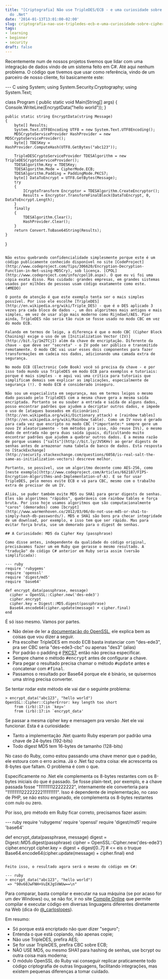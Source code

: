 ```yaml
---
title: "[Criptografia] Não use TripleDES/ECB - e uma curiosidade sobre Cipher Key
  do .Net"
date: '2014-01-13T13:01:00-02:00'
slug: criptografia-nao-use-tripledes-ecb-e-uma-curiosidade-sobre-cipher-key-do-net
tags:
- learning
- beginner
- security
draft: false
---
```


Recentemente num de nossos projetos tivemos que lidar com uma integração de dados vindo de um sistema feito em C#. Até aqui nenhum problema. O código que tivemos que usar como referência, vindo de um parceiro de nosso cliente, foi basicamente este:

--- C
using System;
using System.Security.Cryptography;
using System.Text;

class Program
{
	public static void Main(String[] args) {
		Console.WriteLine(EncryptData("hello world"));
	}

	public static string EncryptData(string Message)
	{
	    byte[] Results;
	    System.Text.UTF8Encoding UTF8 = new System.Text.UTF8Encoding();
	    MD5CryptoServiceProvider HashProvider = new MD5CryptoServiceProvider();
	    byte[] TDESKey = HashProvider.ComputeHash(UTF8.GetBytes("abc123"));

	    TripleDESCryptoServiceProvider TDESAlgorithm = new TripleDESCryptoServiceProvider();
	    TDESAlgorithm.Key = TDESKey;
	    TDESAlgorithm.Mode = CipherMode.ECB;
	    TDESAlgorithm.Padding = PaddingMode.PKCS7;
	    byte[] DataToEncrypt = UTF8.GetBytes(Message);
	    try
	    {
	        ICryptoTransform Encryptor = TDESAlgorithm.CreateEncryptor();
	        Results = Encryptor.TransformFinalBlock(DataToEncrypt, 0, DataToEncrypt.Length);
	    }
	    finally
	    {                
	        TDESAlgorithm.Clear();
	        HashProvider.Clear();
	    }
	    return Convert.ToBase64String(Results);
	}
}
```

Não estou quebrando confidencialidade simplesmente porque este é um código publicamente conhecido disponível no site [CodeProject](http://www.codeproject.com/Tips/306620/Encryption-Decryption-Function-in-Net-using-MD5Cry), sob licença. [CPOL](http://www.codeproject.com/info/cpol10.aspx). O que eu vi foi uma cópia exata disso. Mas cuidado: grandes empresas, em grandes sistemas usados por milhões de pessoas usam código exatamente como este. (#MEDO)

O ponto de atenção é que este exemplo tenta ser o mais simples possível. Por isso ele escolhe [TripleDES](http://en.wikipedia.org/wiki/Triple_DES) - que é o DES aplicado 3 vezes pra cada bloco de dados -, um dos algoritmos mais antigos e mais simples, em vez de usar algo mais moderno como Rijndael/AES. Pior ainda, TripleDES não seria tão ruim se fosse usado no modo CBC em vez do modo ECB.

Falando em termos de leigo, a diferença é que o modo CBC (Cipher Block Chaining) exige o uso de um [Initialization Vector (IV)](http://bit.ly/1m2TCjI) além da chave de encriptação. Diferente da chave - que deve ser "secreta" - o IV pode ser público e transmitido remotamente. O modo CBC vai usar esses dois componentes para fazer transformações em cadeia nos dados, adicionando uma camada extra de segurança.

No modo ECB (Electronic Code Book) você só precisa da chave - e por isso todo mundo usa TripleDES em modo ECB para exemplos e tutoriais: porque é mais simples - e aqui vai uma crítica para tutoriais que simplificam demais sem explicar as implicações, especialmente de segurança (!). O modo ECB é considerado inseguro. 

Não sou um especialista em segurança, mas em termos leigos o mesmo dado passado pelo TripleDES com a mesma chave gera a mesma saída encriptada. Portanto se eu souber a entrada e saída de alguns dados, posso encontrar padrões que ajudem a decriptar outros dados, e impede o uso de [ataques baseados em dicionários](http://en.wikipedia.org/wiki/Dictionary_attack) e [rainbow tables](http://en.wikipedia.org/wiki/Rainbow_table). Como um IV novo é gerado para cada vez que encripto no modo CBC (*importante:* sempre gere um novo IV aleatoriamente - tem métodos pra isso, não reuse IVs), o mesmo dado de entrada não gera duas saída iguais, dificultando muito encontrar padrões que ajudem a quebrar outros dados. É a mesma razão de porque usamos ["salts"](http://bit.ly/JV5KHv) ao gerar digests de senhas antes de armazenar numa tabela de banco de dados. Esta resposta no [StackExchange](http://security.stackexchange.com/questions/6058/is-real-salt-the-same-as-initialization-vectors) descreve melhor.

Portanto, se possível, use um algoritmo decente como AES-256, como [neste exemplo](http://www.codeproject.com/Articles/662187/FIPS-Encryption-Algorithms-and-Implementation-of-A). E se for usar TripleDES, pelo menos evite ECB e vá para CBC, mesmo com o trabalho extra de precisar de um IV.

Aliás, se puder também evite MD5 ou SHA1 para gerar digests de senhas. Eles são algoritmos "rápidos", quebráveis com rainbow tables e força bruta. Por isso hoje usamos algoritmos que são computacionalmente "caros" (demorados) como [bcrypt](http://www.warmenhoven.co/2012/03/06/do-not-use-md5-or-sha1-to-simply-hash-db-passwords/). MD5 e SHA1 são bons pra checar integridade de um download, por exemplo, e isso tem que ser rápido. Mas para evitar força bruta, use um demorado para o digest de senhas.

## A Curiosidade: MD5 da Cipher Key (passphrase)

Como disse antes, independente da qualidade do código original, precisávamos fazer um em Ruby que gerasse o mesmo resultado. A "tradução" do código C# anterior em Ruby seria assim (versão simplificada):

--- ruby
require 'rubygems'
require 'openssl'
require 'digest/md5'
require 'base64'

def encrypt_data(passphrase, message)
  cipher = OpenSSL::Cipher.new('des-ede3')
  cipher.encrypt
  cipher.key = Digest::MD5.digest(passphrase)
  Base64.encode64(cipher.update(message) + cipher.final)
end
```

É só isso mesmo. Vamos por partes.

* Não deixe de ler a [documentação do OpenSSL](http://ruby-doc.org/stdlib-2.1.0/libdoc/openssl/rdoc/OpenSSL.html), ele explica bem as coisas que vou dizer a seguir.
* Pra escolher TripleDES em modo ECB basta instanciar com "des-ede3", pra ser CBC seria "des-ede3-cbc" ou apenas "des3" (alias)
* Por padrão o padding é [PKCS7](http://ruby-doc.org/stdlib-2.1.0/libdoc/openssl/rdoc/OpenSSL/PKCS7.html), então não precisa especificar.
* Sempre chame o método <tt>#encrypt</tt> antes de configurar a chave.
* Para pegar o resultado precisa chamar o método <tt>#update</tt> antes e concatenar com <tt>#final</tt>.
* Passamos o resultado por Base64 porque ele é binário, se quisermos uma string precisa converter.

Se tentar rodar este método ele vai dar o seguinte problema:

```
> encrypt_data("abc123", "hello world")
OpenSSL::Cipher::CipherError: key length too short
	from (irb):17:in `key='
	from (irb):17:in `encrypt_data'
```

Se passar a mesma cipher key e mensagem pra versão .Net ele vai funcionar. Esta é a curiosidade:

* Tanto a implementação .Net quanto Ruby esperam por padrão uma chave de 24-bytes (192-bits)
* Todo digest MD5 tem 16-bytes de tamanho (128-bits)

No caso do Ruby, como estou passando uma chave menor que o padrão, ele estoura com o erro acima. Já o .Net faz outra coisa: ele acrescenta os 8-bytes que faltam. O problema é com o que.

Especificamente no .Net ele complementa os 8-bytes restantes com os 8-bytes iniciais do que é passado. Se fosse plain-text, por exemplo, e a chave passada fosse "1111111122222222", internamente ele converteria para "111111112222222211111111". Isso é dependente de implementação, no caso de PHP, se não estou enganado, ele complementa os 8-bytes restantes com nulo ou zero.

Por isso, pro método em Ruby ficar correto, precisamos fazer assim:

--- ruby
require 'rubygems'
require 'openssl'
require 'digest/md5'
require 'base64'

def encrypt_data(passphrase, message)
  digest = Digest::MD5.digest(passphrase)
  cipher = OpenSSL::Cipher.new('des-ede3')
  cipher.encrypt
  cipher.key = digest + digest[0..7] # <= eis o truque
  Base64.encode64(cipher.update(message) + cipher.final)
end
```

Feito isso, o resultado agora será o mesmo do código em C#:

--- ruby
> encrypt_data("abc123", "hello world")
 => "90v60JwFNH+VuIKJgSVWUw==\n"
```

Para comparar, basta compilar e executar na sua máquina (se por acaso for um dev Windows) ou, se não for, ir no site [Compile Online](http://www.compileonline.com/compile_csharp_online.php) que permite compilar e executar código em diversas linguagens diferentes diretamente na Web (dica do [@_carloslopes](https://twitter.com/_carloslopes)).

Em resumo: 

* Só porque está encriptado não quer dizer "seguro";
* Entenda o que está copiando, não apenas copie;
* Não use TripleDES, prefira AES;
* Se for usar TripleDES, prefira CBC sobre ECB;
* NÃO USE MD5, ou mesmo SHA1 para hashing de senhas, use bcrypt ou outra coisa mais moderna;
* O módulo OpenSSL do Ruby vai conseguir replicar praticamente todo código criptografia de outras linguagens, facilitando integrações, mas existem pequenas diferenças a tomar cuidado.
